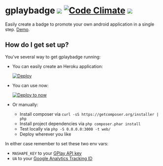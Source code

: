 # gplaybadge ![](https://img.shields.io/codeship/4b5860b0-7521-0134-3653-1eaf12e437c5.svg) [![Code Climate](https://img.shields.io/codeclimate/github/maxcanna/gplaybadge.svg)](https://codeclimate.com/github/maxcanna/gplaybadge) [![](https://img.shields.io/github/license/maxcanna/gplaybadge.svg)](https://github.com/maxcanna/gplaybadge/blob/master/LICENSE)

Easily create a badge to promote your own android application in a single step. [Demo](http://gplay.ws).

## How do I get set up?

You've several way to get gplaybadge running:

* You can easily create an Heroku application:

  [![Deploy](https://www.herokucdn.com/deploy/button.svg)](https://heroku.com/deploy)

* You can use now:

  [![Deploy to now](https://deploy.now.sh/static/button.svg)](https://deploy.now.sh/?repo=https://github.com/maxcanna/gplaybadge&env=MASHAPE_KEY&env=UA)

* Or manually:

  * Install composer via ``` curl -sS https://getcomposer.org/installer | php ```
  * Install project dependencies via ```php composer.phar install```
  * Test locally via ``` php -S 0.0.0.0:3000 -t web/ ```
  * Deploy wherever you like

In either case remember to set these two env vars:
* `MASHAPE_KEY` to your [GPlay API key](https://api.gplay.ws/)
* `UA` to your [Google Analytics Tracking ID](https://support.google.com/analytics/answer/1032385)
